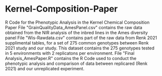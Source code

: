 # Kernel-Composition-Paper
R Code for the Phenotypic Analysis in the Kernel Chemical Composition Paper
File "GrainQualityData_AmesPanel.csv" contains the raw data obtained from the NIR analysis of the inbred lines in the Ames diversity panel 
File "Wis-Rawdata.csv" contains part of the raw data from Renk 2021 supplimental tables, for a set of 275 common genotypes between Renk 2021 study and our study. This dataset contains the 275 genotypes tested in 5 environments with 2 replicatons per environment.
File "Final Analysis_AmesPaper.R" contains the R Code used to conduct the phenotypic analysis and comparison of data between replicared (Renk 2021) and our unreplicated experiment. 
